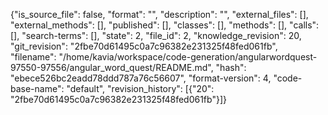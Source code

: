 {"is_source_file": false, "format": "", "description": "", "external_files": [], "external_methods": [], "published": [], "classes": [], "methods": [], "calls": [], "search-terms": [], "state": 2, "file_id": 2, "knowledge_revision": 20, "git_revision": "2fbe70d61495c0a7c96382e231325f48fed061fb", "filename": "/home/kavia/workspace/code-generation/angularwordquest-97550-97556/angular_word_quest/README.md", "hash": "ebece526bc2eadd78ddd787a76c56607", "format-version": 4, "code-base-name": "default", "revision_history": [{"20": "2fbe70d61495c0a7c96382e231325f48fed061fb"}]}